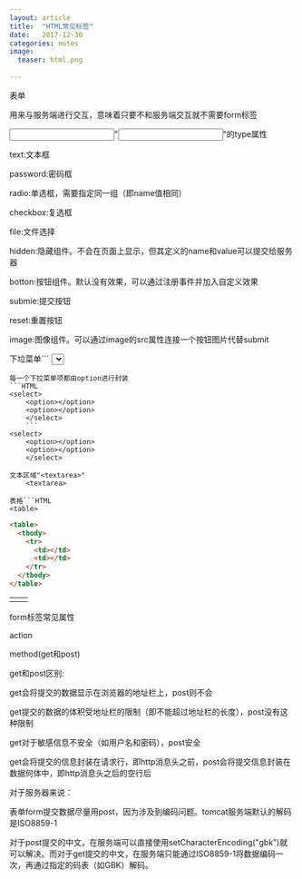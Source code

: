 ```yaml
---
layout: article
title:  "HTML常见标签"
date:   2017-12-30 
categories: notes
image:
  teaser: html.png
  
---
```




表单<form>

用来与服务端进行交互，意味着只要不和服务端交互就不需要form标签

<input>"<input>"的type属性

text:文本框

password:密码框

radio:单选框，需要指定同一组（即name值相同）

checkbox:复选框

file:文件选择

hidden:隐藏组件。不会在页面上显示，但其定义的name和value可以提交给服务器

botton:按钮组件。默认没有效果，可以通过注册事件并加入自定义效果

submie:提交按钮

reset:重置按钮

image:图像组件。可以通过image的src属性连接一个按钮图片代替submit


下垃菜单```
<select>
```
每一个下拉菜单项都由option进行封装
```HTML
<select>
    <option></option>
    <option></option>
    </select>
    ```
<select>
    <option></option>
    <option></option>
    </select>
    
文本区域"<textarea>"
    <textarea>

表格```HTML
<table>
```
```HTML
<table>
  <tbody>
    <tr>
      <td></td>
      <td></td>
    </tr>
  </tbody>
</table>
```

<table>
  <tbody>
    <tr>
      <td></td>
      <td></td>
    </tr>
  </tbody>
</table>

form标签常见属性

action

method(get和post)

get和post区别:

get会将提交的数据显示在浏览器的地址栏上，post则不会

get提交的数据的体积受地址栏的限制（即不能超过地址栏的长度），post没有这种限制

get对于敏感信息不安全（如用户名和密码），post安全

get会将提交的信息封装在请求行，即http消息头之前，post会将提交信息封装在数据何体中，即http消息头之后的空行后

对于服务器来说：

表单form提交数据尽量用post，因为涉及到编码问题。tomcat服务端默认的解码是ISO8859-1

对于post提交的中文，在服务端可以直接使用setCharacterEncoding("gbk")就可以解决。而对于get提交的中文，在服务端只能通过ISO8859-1将数据编码一次，再通过指定的码表（如GBK）解码。
